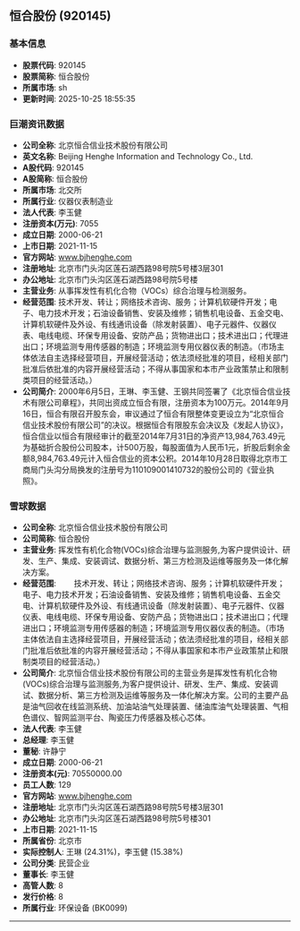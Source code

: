 ## 恒合股份 (920145)

### 基本信息

- **股票代码**: 920145
- **股票简称**: 恒合股份
- **所属市场**: sh
- **更新时间**: 2025-10-25 18:55:35

### 巨潮资讯数据

- **公司全称**: 北京恒合信业技术股份有限公司
- **英文名称**: Beijing Henghe Information and Technology Co., Ltd.
- **A股代码**: 920145
- **A股简称**: 恒合股份
- **所属市场**: 北交所
- **所属行业**: 仪器仪表制造业
- **法人代表**: 李玉健
- **注册资本(万元)**: 7055
- **成立日期**: 2000-06-21
- **上市日期**: 2021-11-15
- **官方网站**: www.bjhenghe.com
- **注册地址**: 北京市门头沟区莲石湖西路98号院5号楼3层301
- **办公地址**: 北京市门头沟区莲石湖西路98号院5号楼
- **主营业务**: 从事挥发性有机化合物（VOCs）综合治理与检测服务。
- **经营范围**: 技术开发、转让；网络技术咨询、服务；计算机软硬件开发；电子、电力技术开发；石油设备销售、安装及维修；销售机电设备、五金交电、计算机软硬件及外设、有线通讯设备（除发射装置）、电子元器件、仪器仪表、电线电缆、环保专用设备、安防产品；货物进出口；技术进出口；代理进出口；环境监测专用传感器的制造；环境监测专用仪器仪表的制造。（市场主体依法自主选择经营项目，开展经营活动；依法须经批准的项目，经相关部门批准后依批准的内容开展经营活动；不得从事国家和本市产业政策禁止和限制类项目的经营活动。）
- **公司简介**: 2000年6月5日，王琳、李玉健、王钢共同签署了《北京恒合信业技术有限公司章程》，共同出资成立恒合有限，注册资本为100万元。2014年9月16日，恒合有限召开股东会，审议通过了恒合有限整体变更设立为“北京恒合信业技术股份有限公司”的决议。根据恒合有限股东会决议及《发起人协议》，恒合信业以恒合有限经审计的截至2014年7月31日的净资产13,984,763.49元为基础折合股份公司股本，计500万股，每股面值为人民币1元，折股后剩余金额8,984,763.49元计入恒合信业的资本公积。2014年10月28日取得北京市工商局门头沟分局换发的注册号为110109001410732的股份公司的《营业执照》。

### 雪球数据

- **公司全称**: 北京恒合信业技术股份有限公司
- **公司简称**: 恒合股份
- **主营业务**: 挥发性有机化合物(VOCs)综合治理与监测服务,为客户提供设计、研发、生产、集成、安装调试、数据分析、第三方检测及运维等服务及一体化解决方案。
- **经营范围**: 　　技术开发、转让；网络技术咨询、服务；计算机软硬件开发；电子、电力技术开发；石油设备销售、安装及维修；销售机电设备、五金交电、计算机软硬件及外设、有线通讯设备（除发射装置）、电子元器件、仪器仪表、电线电缆、环保专用设备、安防产品；货物进出口；技术进出口；代理进出口；环境监测专用传感器的制造；环境监测专用仪器仪表的制造。（市场主体依法自主选择经营项目，开展经营活动；依法须经批准的项目，经相关部门批准后依批准的内容开展经营活动；不得从事国家和本市产业政策禁止和限制类项目的经营活动。）
- **公司简介**: 北京恒合信业技术股份有限公司的主营业务是挥发性有机化合物(VOCs)综合治理与监测服务,为客户提供设计、研发、生产、集成、安装调试、数据分析、第三方检测及运维等服务及一体化解决方案。公司的主要产品是油气回收在线监测系统、加油站油气处理装置、储油库油气处理装置、气相色谱仪、智网监测平台、陶瓷压力传感器及核心芯体。
- **法人代表**: 李玉健
- **总经理**: 李玉健
- **董秘**: 许静宁
- **成立日期**: 2000-06-21
- **注册资本(元)**: 70550000.00
- **员工人数**: 129
- **官方网站**: www.bjhenghe.com
- **注册地址**: 北京市门头沟区莲石湖西路98号院5号楼3层301
- **办公地址**: 北京市门头沟区莲石湖西路98号院5号楼301
- **上市日期**: 2021-11-15
- **所属省份**: 北京市
- **实际控制人**: 王琳 (24.31%)，李玉健 (15.38%)
- **公司分类**: 民营企业
- **董事长**: 李玉健
- **高管人数**: 8
- **发行价格**: 8
- **所属行业**: 环保设备 (BK0099)

---